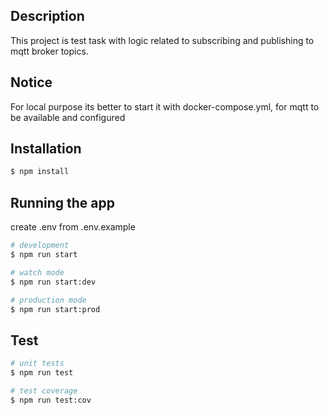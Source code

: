 ## Description
This project is test task with logic related to subscribing and publishing to mqtt broker topics.

## Notice
For local purpose its better to start it with docker-compose.yml, for mqtt to be available and configured

## Installation
```bash
$ npm install
```

## Running the app

create .env from .env.example

```bash
# development
$ npm run start

# watch mode
$ npm run start:dev

# production mode
$ npm run start:prod
```

## Test

```bash
# unit tests
$ npm run test

# test coverage
$ npm run test:cov
```